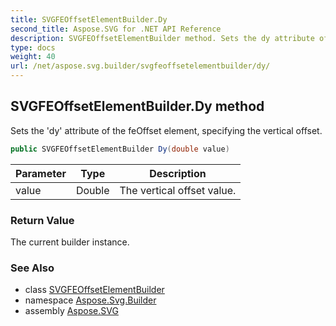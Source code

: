 ```yaml
---
title: SVGFEOffsetElementBuilder.Dy
second_title: Aspose.SVG for .NET API Reference
description: SVGFEOffsetElementBuilder method. Sets the dy attribute of the feOffset element specifying the vertical offset
type: docs
weight: 40
url: /net/aspose.svg.builder/svgfeoffsetelementbuilder/dy/
---
```

## SVGFEOffsetElementBuilder.Dy method

Sets the 'dy' attribute of the feOffset element, specifying the vertical offset.

```csharp
public SVGFEOffsetElementBuilder Dy(double value)
```

| Parameter | Type | Description |
| --- | --- | --- |
| value | Double | The vertical offset value. |

### Return Value

The current builder instance.

### See Also

* class [SVGFEOffsetElementBuilder](../)
* namespace [Aspose.Svg.Builder](../../../aspose.svg.builder/)
* assembly [Aspose.SVG](../../../)
